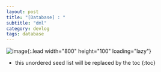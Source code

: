 ```yaml
---
layout: post
title: "[Database] : "
subtitle: "dml"
category: devlog
tags: database
---
```


![image](https://cdn.pixabay.com/photo/2016/03/27/20/00/coffee-1284041_960_720.jpg){:.lead width="800" height="100" loading="lazy"}



<!--more-->

* this unordered seed list will be replaced by the toc
{:toc}
